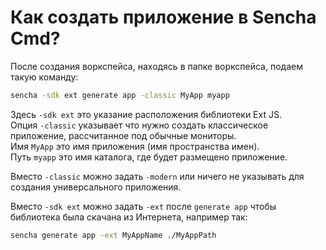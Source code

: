 Как создать приложение в Sencha Cmd?
=======================

После создания воркспейса, находясь в папке воркспейса, подаем такую команду:

```bash
sencha -sdk ext generate app -classic MyApp myapp
```

Здесь `-sdk ext` это указание расположения библиотеки Ext JS.  
Опция `-classic` указывает что нужно создать классическое приложение, рассчитанное под обычные мониторы.  
Имя `MyApp` это имя приложения (имя пространства имен).  
Путь `myapp` это имя каталога, где будет размещено приложение.  

Вместо `-classic` можно задать `-modern` или ничего не указывать для создания универсального приложения.

Вместо `-sdk ext` можно задать `-ext` после `generate app` чтобы библиотека была скачана из Интернета, например так:

```bash
sencha generate app -ext MyAppName ./MyAppPath
```

